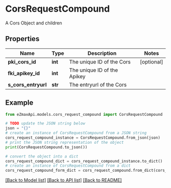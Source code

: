 # CorsRequestCompound

A Cors Object and children

## Properties

Name | Type | Description | Notes
------------ | ------------- | ------------- | -------------
**pki_cors_id** | **int** | The unique ID of the Cors | [optional] 
**fki_apikey_id** | **int** | The unique ID of the Apikey | 
**s_cors_entryurl** | **str** | The entryurl of the Cors | 

## Example

```python
from eZmaxApi.models.cors_request_compound import CorsRequestCompound

# TODO update the JSON string below
json = "{}"
# create an instance of CorsRequestCompound from a JSON string
cors_request_compound_instance = CorsRequestCompound.from_json(json)
# print the JSON string representation of the object
print(CorsRequestCompound.to_json())

# convert the object into a dict
cors_request_compound_dict = cors_request_compound_instance.to_dict()
# create an instance of CorsRequestCompound from a dict
cors_request_compound_form_dict = cors_request_compound.from_dict(cors_request_compound_dict)
```
[[Back to Model list]](../README.md#documentation-for-models) [[Back to API list]](../README.md#documentation-for-api-endpoints) [[Back to README]](../README.md)


